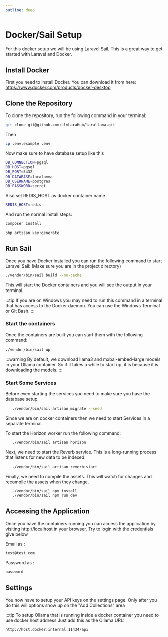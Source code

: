 ```yaml
---
outline: deep
---
```

# Docker/Sail Setup


For this docker setup we will be using Laravel Sail. This is a great way to get started with Laravel and Docker.

## Install Docker

First you need to install Docker. You can download it from here: https://www.docker.com/products/docker-desktop


## Clone the Repository

To clone the repository, run the following command in your terminal:

```bash
git clone git@github.com:LlmLaraHub/larallama.git
```

Then

```bash
cp .env.example .env
```

Now make sure to have database setup like this
```bash
DB_CONNECTION=pgsql
DB_HOST=pgsql
DB_PORT=5432
DB_DATABASE=laralamma
DB_USERNAME=postgres
DB_PASSWORD=secret
```

Also set REDIS_HOST as docker container name
```bash
REDIS_HOST=redis
```

And run the normal install steps:

```bash
composer install
```


```bash
php artisan key:generate
```

## Run Sail

Once you have Docker installed you can run the following command to start Laravel Sail:
(Make sure you are in the project directory)

```bash
./vendor/bin/sail build --no-cache
```

This will start the Docker containers and you will see the output in your terminal.

:::tip
If you are on Windows you may need to run this command in a terminal that has access to the Docker daemon. You can use the Windows Terminal or Git Bash.
:::

### Start the containers

Once the containers are built you can start them with the following command:

```bash
./vendor/bin/sail up
```
:::warning
By default, we download llama3 and mxbai-embed-large models in your Ollama container.
So if it takes a while to start up, it is because it is downloading the models.
:::



### Start Some Services

Before even starting the services you need to make sure you have the database setup.

```bash
   ./vendor/bin/sail artisan migrate --seed
```


Since we are on docker containers then we need to start Services in a separate terminal.

To start the Horizon worker run the following command:
```bash
   ./vendor/bin/sail artisan horizon
```

Next, we need to start the Reverb service. This is a long-running process that listens for new data to be indexed.

```bash
   ./vendor/bin/sail artisan reverb:start
```


Finally, we need to compile the assets. This will watch for changes and recompile the assets when they change.

```bash
   ./vendor/bin/sail npm install
   ./vendor/bin/sail npm run dev
```



## Accessing the Application

Once you have the containers running you can access the application by visiting http://localhost in your browser.
Try to login with the credentials give below

Email as : 
```bash
test@test.com
```

Password as :
```bash
password
```

## Settings

You now have to setup your API keys on the settings page.
Only after you do this will options show up on the "Add Collections" area

:::tip
To setup Ollama that is running inside a docker container you need to use docker host address
Just add this as the Ollama URL:

```bash
http://host.docker.internal:11434/api
```
